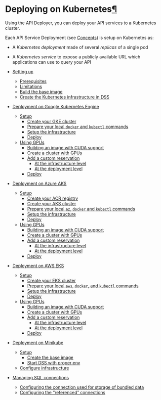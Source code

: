 Deploying on Kubernetes[¶](#deploying-on-kubernetes "Permalink to this heading")
================================================================================


Using the API Deployer, you can deploy your API services to a Kubernetes cluster.


Each API Service Deployment (see [Concepts](../concepts.html)) is setup on Kubernetes as:


* A *Kubernetes deployment* made of several *replicas* of a single pod
* A *Kubernetes service* to expose a publicly available URL which applications can use to query your API



* [Setting up](setup.html)
	+ [Prerequisites](setup.html#prerequisites)
	+ [Limitations](setup.html#limitations)
	+ [Build the base image](setup.html#build-the-base-image)
	+ [Create the Kubernetes infrastructure in DSS](setup.html#create-the-kubernetes-infrastructure-in-dss)
* [Deployment on Google Kubernetes Engine](gke.html)
	+ [Setup](gke.html#setup)
		- [Create your GKE cluster](gke.html#create-your-gke-cluster)
		- [Prepare your local `docker` and `kubectl` commands](gke.html#prepare-your-local-docker-and-kubectl-commands)
		- [Setup the infrastructure](gke.html#setup-the-infrastructure)
		- [Deploy](gke.html#deploy)
	+ [Using GPUs](gke.html#using-gpus)
		- [Building an image with CUDA support](gke.html#building-an-image-with-cuda-support)
		- [Create a cluster with GPUs](gke.html#create-a-cluster-with-gpus)
		- [Add a custom reservation](gke.html#add-a-custom-reservation)
			* [At the infrastructure level](gke.html#at-the-infrastructure-level)
			* [At the deployment level](gke.html#at-the-deployment-level)
		- [Deploy](gke.html#id1)
* [Deployment on Azure AKS](aks.html)
	+ [Setup](aks.html#setup)
		- [Create your ACR registry](aks.html#create-your-acr-registry)
		- [Create your AKS cluster](aks.html#create-your-aks-cluster)
		- [Prepare your local `az`, `docker` and `kubectl` commands](aks.html#prepare-your-local-az-docker-and-kubectl-commands)
		- [Setup the infrastructure](aks.html#setup-the-infrastructure)
		- [Deploy](aks.html#deploy)
	+ [Using GPUs](aks.html#using-gpus)
		- [Building an image with CUDA support](aks.html#building-an-image-with-cuda-support)
		- [Create a cluster with GPUs](aks.html#create-a-cluster-with-gpus)
		- [Add a custom reservation](aks.html#add-a-custom-reservation)
			* [At the infrastructure level](aks.html#at-the-infrastructure-level)
			* [At the deployment level](aks.html#at-the-deployment-level)
		- [Deploy](aks.html#id1)
* [Deployment on AWS EKS](eks.html)
	+ [Setup](eks.html#setup)
		- [Create your EKS cluster](eks.html#create-your-eks-cluster)
		- [Prepare your local `aws`, `docker`, and `kubectl` commands](eks.html#prepare-your-local-aws-docker-and-kubectl-commands)
		- [Setup the infrastructure](eks.html#setup-the-infrastructure)
		- [Deploy](eks.html#deploy)
	+ [Using GPUs](eks.html#using-gpus)
		- [Building an image with CUDA support](eks.html#building-an-image-with-cuda-support)
		- [Create a cluster with GPUs](eks.html#create-a-cluster-with-gpus)
		- [Add a custom reservation](eks.html#add-a-custom-reservation)
			* [At the infrastructure level](eks.html#at-the-infrastructure-level)
			* [At the deployment level](eks.html#at-the-deployment-level)
		- [Deploy](eks.html#id1)
* [Deployment on Minikube](minikube.html)
	+ [Setup](minikube.html#setup)
		- [Create the base image](minikube.html#create-the-base-image)
		- [Start DSS with proper env](minikube.html#start-dss-with-proper-env)
	+ [Configure infrastructure](minikube.html#configure-infrastructure)
* [Managing SQL connections](sql-connections.html)
	+ [Configuring the connection used for storage of bundled data](sql-connections.html#configuring-the-connection-used-for-storage-of-bundled-data)
	+ [Configuring the “referenced” connections](sql-connections.html#configuring-the-referenced-connections)